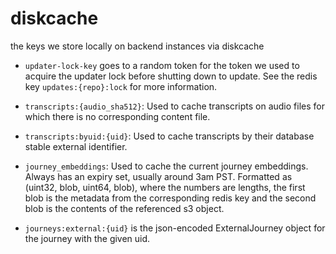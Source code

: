 # diskcache

the keys we store locally on backend instances via diskcache

- `updater-lock-key` goes to a random token for the token we used to acquire
  the updater lock before shutting down to update. See the redis key
  `updates:{repo}:lock` for more information.
- `transcripts:{audio_sha512}`: Used to cache transcripts on audio files
  for which there is no corresponding content file.
- `transcripts:byuid:{uid}`: Used to cache transcripts by their database
  stable external identifier.
- `journey_embeddings`: Used to cache the current journey embeddings. Always
  has an expiry set, usually around 3am PST.
  Formatted as (uint32, blob, uint64, blob), where the numbers are lengths,
  the first blob is the metadata from the corresponding redis key and the
  second blob is the contents of the referenced s3 object.

- `journeys:external:{uid}` is the json-encoded ExternalJourney object for
  the journey with the given uid.
